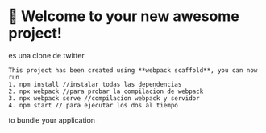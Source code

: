 # 🚀 Welcome to your new awesome project!

es una clone de twitter 
```
This project has been created using **webpack scaffold**, you can now run
1. npm install //instalar todas las dependencias
2. npx webpack //para probar la compilacion de webpack
3. npx webpack serve //compilacion webpack y servidor
4. npm start // para ejecutar los dos al tiempo
```

to bundle your application

